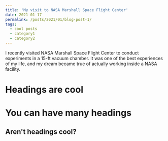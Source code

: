 ```yaml
---
title: 'My visit to NASA Marshall Space Flight Center'
date: 2021-01-17
permalink: /posts/2021/01/blog-post-1/
tags:
  - cool posts
  - category1
  - category2
---
```


I recently visited NASA Marshall Space Flight Center to conduct experiments in a 15-ft vacuum chamber. It was one of the best experiences of my life, and my dream became true of actually working inside a NASA facility. 

Headings are cool
======

You can have many headings
======

Aren't headings cool?
------
